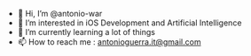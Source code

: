 - 👋 Hi, I’m @antonio-war
- 👀 I’m interested in iOS Development and Artificial Intelligence
- 🌱 I’m currently learning a lot of things
- 📫 How to reach me : antonioguerra.it@gmail.com

<!---
antonio-war/antonio-war is a ✨ special ✨ repository because its `README.md` (this file) appears on your GitHub profile.
You can click the Preview link to take a look at your changes.
--->
